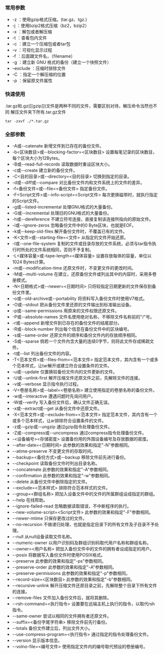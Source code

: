 # 

### 常用参数
- -z ：使用gzip格式压缩。(tar.gz、tgz.)
- -j ：使用bzip2格式压缩（bz2，bzip2）
- -x ：解包或者解压缩
- -t ：查看包内文件
- -c ：建立一个压缩包或者tar包
- -v ：可视化显示过程
- -f ：后面跟文件名，（filename）
- -g ：建立新 GNU 格式的备份（建立一个快照文件）
- –exclude ：压缩时排除文件
- -C ：指定一个解压缩的位置
- -p ：保留原文件属性

### 快速使用
.tar.gz和.gz([[gzip]])文件是两种不同的文件，需要区别对待，解压命令当然也不同
解压文件夹下所有.tar.gz文件
```shell
tar -zxvf ./*.tar.gz
```

### 全部参数
-   -A或--catenate 新增文件到已存在的备份文件。
-   -b<区块数目>或--blocking-factor=<区块数目> 设置每笔记录的区块数目，每个区块大小为12Bytes。
-   -B或--read-full-records 读取数据时重设区块大小。
-   -c或--create 建立新的备份文件。
-   -C<目的目录>或--directory=<目的目录> 切换到指定的目录。
-   -d或--diff或--compare 对比备份文件内和文件系统上的文件的差异。
-   -f<备份文件>或--file=<备份文件> 指定备份文件。
-   -F<Script文件>或--info-script=<Script文件> 每次更换磁带时，就执行指定的Script文件。
-   -g或--listed-incremental 处理GNU格式的大量备份。
-   -G或--incremental 处理旧的GNU格式的大量备份。
-   -h或--dereference 不建立符号连接，直接复制该连接所指向的原始文件。
-   -i或--ignore-zeros 忽略备份文件中的0 Byte区块，也就是EOF。
-   -k或--keep-old-files 解开备份文件时，不覆盖已有的文件。
-   -K<文件>或--starting-file=<文件> 从指定的文件开始还原。
-   -l或--one-file-system 复制的文件或目录存放的文件系统，必须与tar指令执行时所处的文件系统相同，否则不予复制。
-   -L<媒体容量>或-tape-length=<媒体容量> 设置存放每体的容量，单位以1024 Bytes计算。
-   -m或--modification-time 还原文件时，不变更文件的更改时间。
-   -M或--multi-volume 在建立，还原备份文件或列出其中的内容时，采用多卷册模式。
-   -N<日期格式>或--newer=<日期时间> 只将较指定日期更新的文件保存到备份文件里。
-   -o或--old-archive或--portability 将资料写入备份文件时使用V7格式。
-   -O或--stdout 把从备份文件里还原的文件输出到标准输出设备。
-   -p或--same-permissions 用原来的文件权限还原文件。
-   -P或--absolute-names 文件名使用绝对名称，不移除文件名称前的"/"号。
-   -r或--append 新增文件到已存在的备份文件的结尾部分。
-   -R或--block-number 列出每个信息在备份文件中的区块编号。
-   -s或--same-order 还原文件的顺序和备份文件内的存放顺序相同。
-   -S或--sparse 倘若一个文件内含大量的连续0字节，则将此文件存成稀疏文件。
-   -t或--list 列出备份文件的内容。
-   -T<范本文件>或--files-from=<范本文件> 指定范本文件，其内含有一个或多个范本样式，让tar解开或建立符合设置条件的文件。
-   -u或--update 仅置换较备份文件内的文件更新的文件。
-   -U或--unlink-first 解开压缩文件还原文件之前，先解除文件的连接。
-   -v或--verbose 显示指令执行过程。
-   -V<卷册名称>或--label=<卷册名称> 建立使用指定的卷册名称的备份文件。
-   -w或--interactive 遭遇问题时先询问用户。
-   -W或--verify 写入备份文件后，确认文件正确无误。
-   -x或--extract或--get 从备份文件中还原文件。
-   -X<范本文件>或--exclude-from=<范本文件> 指定范本文件，其内含有一个或多个范本样式，让ar排除符合设置条件的文件。
-   -z或--gzip或--ungzip 通过gzip指令处理备份文件。
-   -Z或--compress或--uncompress 通过compress指令处理备份文件。
-   -<设备编号><存储密度> 设置备份用的外围设备编号及存放数据的密度。
-   --after-date=<日期时间> 此参数的效果和指定"-N"参数相同。
-   --atime-preserve 不变更文件的存取时间。
-   --backup=<备份方式>或--backup 移除文件前先进行备份。
-   --checkpoint 读取备份文件时列出目录名称。
-   --concatenate 此参数的效果和指定"-A"参数相同。
-   --confirmation 此参数的效果和指定"-w"参数相同。
-   --delete 从备份文件中删除指定的文件。
-   --exclude=<范本样式> 排除符合范本样式的文件。
-   --group=<群组名称> 把加入设备文件中的文件的所属群组设成指定的群组。
-   --help 在线帮助。
-   --ignore-failed-read 忽略数据读取错误，不中断程序的执行。
-   --new-volume-script=<Script文件> 此参数的效果和指定"-F"参数相同。
-   --newer-mtime 只保存更改过的文件。
-   --no-recursion 不做递归处理，也就是指定目录下的所有文件及子目录不予处理。
-   --null 从null设备读取文件名称。
-   --numeric-owner 以用户识别码及群组识别码取代用户名称和群组名称。
-   --owner=<用户名称> 把加入备份文件中的文件的拥有者设成指定的用户。
-   --posix 将数据写入备份文件时使用POSIX格式。
-   --preserve 此参数的效果和指定"-ps"参数相同。
-   --preserve-order 此参数的效果和指定"-A"参数相同。
-   --preserve-permissions 此参数的效果和指定"-p"参数相同。
-   --record-size=<区块数目> 此参数的效果和指定"-b"参数相同。
-   --recursive-unlink 解开压缩文件还原目录之前，先解除整个目录下所有文件的连接。
-   --remove-files 文件加入备份文件后，就将其删除。
-   --rsh-command=<执行指令> 设置要在远端主机上执行的指令，以取代rsh指令。
-   --same-owner 尝试以相同的文件拥有者还原文件。
-   --suffix=<备份字尾字符串> 移除文件前先行备份。
-   --totals 备份文件建立后，列出文件大小。
-   --use-compress-program=<执行指令> 通过指定的指令处理备份文件。
-   --version 显示版本信息。
-   --volno-file=<编号文件> 使用指定文件内的编号取代预设的卷册编号。
